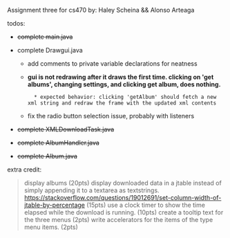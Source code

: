 Assignment three for cs470
by: Haley Scheina && Alonso Arteaga

todos: 
* ~~complete main.java~~
* complete Drawgui.java
    * add comments to private variable declarations for neatness
    * **gui is not redrawing after it draws the first time.
        clicking on 'get albums', changing settings, and clicking
        get album, does nothing.**
            
            * expected behavior: clicking 'getAlbum' should fetch a new xml string and redraw the frame with the updated xml contents
    * fix the radio button selection issue, probably with listeners         
                
* ~~complete XMLDownloadTask.java~~
* ~~complete AlbumHandler.java~~
* ~~complete Album.java~~

extra credit:
> display albums (20pts)
> display downloaded data in a jtable instead of simply appending it to a textarea as textstrings. 
	https://stackoverflow.com/questions/19012691/set-column-width-of-jtable-by-percentage
	(15pts)
> use a clock timer to show the time elapsed while the download is running. (10pts)
> create a tooltip text for the three menus (2pts)
> write accelerators for the items of the type menu items. (2pts)

